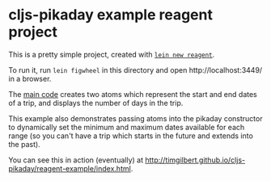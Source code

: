 # cljs-pikaday example reagent project

This is a pretty simple project, created with 
[`lein new reagent`](https://github.com/reagent-project/reagent-template). 

To run it, run `lein figwheel` in this directory and open http://localhost:3449/
in a browser.

The [main code](https://github.com/timgilbert/cljs-pikaday/blob/master/examples/reagent/src/cljs/cljs_pikaday_reagent_example/core.cljs) 
creates two atoms which represent the start and end dates of a trip, and displays 
the number of days in the trip.

This example also demonstrates passing atoms into the pikaday constructor 
to dynamically set the minimum and maximum dates available for each range 
(so you can't have a trip which starts in the future and extends into the 
past).

You can see this in action (eventually) at 
http://timgilbert.github.io/cljs-pikaday/reagent-example/index.html.
